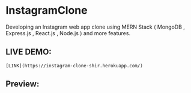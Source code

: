 # InstagramClone  

Developing an Instagram web app clone using MERN Stack ( MongoDB , Express.js , React.js , Node.js ) and more features.

## LIVE DEMO:
    [LINK](https://instagram-clone-shir.herokuapp.com/)

## Preview:
